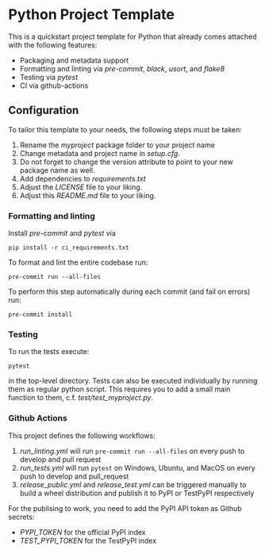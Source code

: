 # Python Project Template

This is a quickstart project template for Python that already comes attached with the following features:

* Packaging and metadata support
* Formatting and linting via *pre-commit*, *black*, *usort*, and *flake8*
* Testing via *pytest*
* CI via github-actions


## Configuration

To tailor this template to your needs, the following steps must be taken:

1. Rename the *myproject* package folder to your project name
2. Change metadata and project name in *setup.cfg*.
3. Do not forget to change the version attribute to point to your new package name as well.
4. Add dependencies to *requirements.txt*
5. Adjust the *LICENSE* file to your liking.
6. Adjust this *README.md* file to your liking.

### Formatting and linting

Install *pre-commit* and *pytest* via
```
pip install -r ci_requirements.txt
```

To format and lint the entire codebase run:
```
pre-commit run --all-files
```

To perform this step automatically during each commit (and fail on errors) run:
```
pre-commit install
```

### Testing
To run the tests execute:
```
pytest
```
in the top-level directory.
Tests can also be executed individually by running them as regular python script. This requires you to add a small main function to them, c.f. *test/test_myproject.py*.

### Github Actions
This project defines the following workflows:
1. *run_linting.yml* will run `pre-commit run --all-files` on every push to develop and pull request
2. *run_tests.yml* will run `pytest` on Windows, Ubuntu, and MacOS on every push to develop and pull_request
3. *release_public.yml* and *release_test.yml* can be triggered manually to build a wheel distribution and publish it to PyPI or TestPyPI respectively

For the publising to work, you need to add the PyPI API token as Github secrets:
* *PYPI_TOKEN* for the official PyPI index
* *TEST_PYPI_TOKEN* for the TestPyPI index
